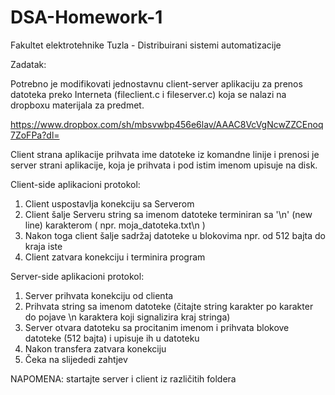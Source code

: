 # DSA-Homework-1
Fakultet elektrotehnike Tuzla - Distribuirani sistemi automatizacije


Zadatak:

Potrebno je modifikovati jednostavnu client-server aplikaciju za prenos datoteka preko Interneta
(fileclient.c i fileserver.c) koja se nalazi na dropboxu materijala za predmet.

https://www.dropbox.com/sh/mbsvwbp456e6lav/AAAC8VcVgNcwZZCEnoq7ZoFPa?dl=

Client strana aplikacije prihvata ime datoteke iz komandne linije i prenosi je server strani aplikacije,
koja je prihvata i pod istim imenom upisuje na disk.

Client-side aplikacioni protokol:

1. Client uspostavlja konekciju sa Serverom
2. Client šalje Serveru string sa imenom datoteke terminiran sa '\n' (new line) karakterom
    ( npr. moja_datoteka.txt\n )
3. Nakon toga client šalje sadržaj datoteke u blokovima npr. od 512 bajta do kraja iste
4. Client zatvara konekciju i terminira program

Server-side aplikacioni protokol:

1. Server prihvata konekciju od clienta
2. Prihvata string sa imenom datoteke (čitajte string karakter po karakter do pojave \n
    karaktera koji signalizira kraj stringa)
3. Server otvara datoteku sa procitanim imenom i prihvata blokove datoteke (512 bajta) i
    upisuje ih u datoteku
4. Nakon transfera zatvara konekciju
5. Čeka na slijededi zahtjev

NAPOMENA: startajte server i client iz različitih foldera


